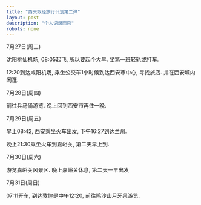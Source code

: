 ```yaml
---
title: "西天取经旅行计划第二弹"
layout: post
description: "个人记录而已"
robots: none
---
```


7月27日(周三)

沈阳桃仙机场, 08:05起飞, 所以要起个大早. 坐第一班轻轨或打车. 

12:20到达咸阳机场, 乘坐公交车1小时候到达西安市中心, 寻找旅店. 并在西安城内闲逛.

7月28日(周四)

前往兵马俑游览. 晚上回到西安市再住一晚.

7月29日(周五)

早上08:42, 西安乘坐火车出发, 下午16:27到达兰州.

晚上21:30乘坐火车到嘉峪关, 第二天早上到.

7月30日(周六)

游览嘉峪关风景区. 晚上嘉峪关休息, 第二天一早出发

7月31日(周日)

07:11开车, 到达敦煌是中午12:20, 前往鸣沙山月牙泉游览.